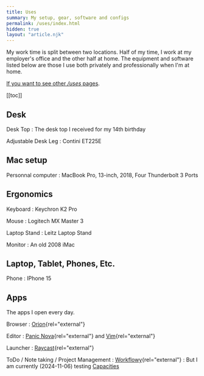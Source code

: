 ```yaml
---
title: Uses
summary: My setup, gear, software and configs
permalink: /uses/index.html
hidden: true
layout: "article.njk"
---
```


My work time is split between two locations. Half of my time, I work at my employer's office and the other half at home. The equipment and software listed below are those I use both privately and professionally when I'm at home.

[If you want to see other _/uses_ pages](https://uses.tech/).

[[toc]]

## Desk

Desk Top
    : The desk top I received for my 14th birthday

Adjustable Desk Leg
    : Contini ET225E

## Mac setup

Personnal computer
    : MacBook Pro, 13-inch, 2018, Four Thunderbolt 3 Ports

## Ergonomics

Keyboard
    : Keychron K2 Pro

Mouse
    : Logitech MX Master 3

Laptop Stand
    : Leitz Laptop Stand

Monitor
    : An old 2008 iMac

## Laptop, Tablet, Phones, Etc.

Phone
    : IPhone 15

## Apps

The apps I open every day.

Browser
    : [Orion](https://kagi.com/orion/){rel="external"}

Editor
    : [Panic Nova](https://nova.app/){rel="external"} and [Vim](https://www.vim.org/){rel="external"}

Launcher
    : [Raycast](https://www.raycast.com/){rel="external"}

ToDo / Note taking / Project Management
    : [Workflowy](https://workflowy.com/){rel="external"}
    : But I am currently (<time datetime="2024-11-06">2024-11-06</time>) testing [Capacities](https://capacities.io)


